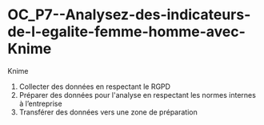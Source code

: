 # OC_P7--Analysez-des-indicateurs-de-l-egalite-femme-homme-avec-Knime
Knime
  1. Collecter des données en respectant le RGPD
  2. Préparer des données pour l'analyse en respectant les normes internes à l’entreprise
  3. Transférer des données vers une zone de préparation
